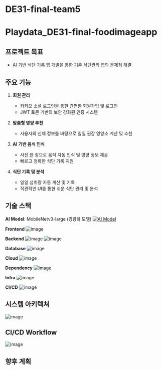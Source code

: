# DE31-final-team5
# Playdata_DE31-final-foodimageapp
## 프로젝트 목표
- AI 기반 식단 기록 앱 개발을 통한 기존 식단관리 앱의 문제점 해결

## 주요 기능
1. **회원 관리**
   - 카카오 소셜 로그인을 통한 간편한 회원가입 및 로그인
   - JWT 토큰 기반의 보안 강화된 인증 시스템

2. **맞춤형 영양 추천**
   - 사용자의 신체 정보를 바탕으로 일일 권장 영양소 계산 및 추천

3. **AI 기반 음식 인식**
   - 사진 한 장으로 음식 자동 인식 및 영양 정보 제공
   - 빠르고 정확한 식단 기록 지원

4. **식단 기록 및 분석**
   - 일일 섭취량 자동 계산 및 기록
   - 직관적인 UI를 통한 쉬운 식단 관리 및 분석
     
## 기술 스택
**AI Model**: MobileNetv3-large (경량화 모델)
[![AI Model](https://github.com/user-attachments/assets/12bcf6ab-0727-4d2c-8787-33344177e18b)](https://github.com/user-attachments/assets/12bcf6ab-0727-4d2c-8787-33344177e18b)


**Frontend**
![image](https://github.com/user-attachments/assets/c1433ed1-f218-4ae7-bdd9-8aa0ebdc6a8f)

**Backend**
![image](https://github.com/user-attachments/assets/1576558d-6881-4b88-82e0-3b5a3b04c3d9)
![image](https://github.com/user-attachments/assets/df5ac783-53b6-47f4-9746-1cd6d1383052)

**Database**
![image](https://github.com/user-attachments/assets/fb44f5a5-9cd2-4a28-b120-c9054796258e)

**Cloud**
![image](https://github.com/user-attachments/assets/d14a1b02-bd63-4a6b-87f0-a1632158502f)

**Dependency**
![image](https://github.com/user-attachments/assets/803f5113-985a-45d2-a2a6-94d4875dee0b)

**Infra**
![image](https://github.com/user-attachments/assets/c178153c-995a-4ec4-a18d-b8f605c4ed91)

**CI/CD**
![image](https://github.com/user-attachments/assets/6d5999ec-41f3-4f19-a2fd-552e868ce7e9)


## 시스템 아키텍쳐
![image](https://github.com/user-attachments/assets/49243e81-350e-457c-afda-9915e23c91b2)

## CI/CD Workflow
![image](https://github.com/user-attachments/assets/1683a1c7-79a7-46bd-aecd-10b6ac73fcb0)


## 향후 계획
